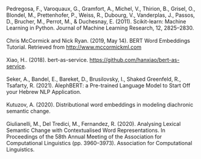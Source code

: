 Pedregosa, F., Varoquaux, G., Gramfort, A., Michel, V., Thirion, B., Grisel, O., Blondel, M., Prettenhofer, P., Weiss, R., Dubourg, V., Vanderplas, J., Passos, D., Brucher, M., Perrot, M., & Duchesnay, E. (2011). Scikit-learn: Machine Learning in Python. Journal of Machine Learning Research, 12, 2825–2830.
<br><br>
Chris McCormick and Nick Ryan. (2019, May 14). BERT Word Embeddings Tutorial. Retrieved from http://www.mccormickml.com
<br><br>
Xiao, H.. (2018). bert-as-service. https://github.com/hanxiao/bert-as-service. 
<br><br>
Seker, A., Bandel, E., Bareket, D., Brusilovsky, I., Shaked Greenfeld, R., Tsafarty, R. (2021). AlephBERT: a Pre-trained Language Model to Start Off your Hebrew NLP Application. 
<br><br>
Kutuzov, A. (2020). Distributional word embeddings in modeling diachronic semantic change.
<br><br>
Giulianelli, M., Del Tredici, M., Fernandez, R. (2020). Analysing Lexical Semantic Change with Contextualised Word Representations. In Proceedings of the 58th Annual Meeting of the Association for Computational Linguistics (pp. 3960–3973). Association for Computational Linguistics.
